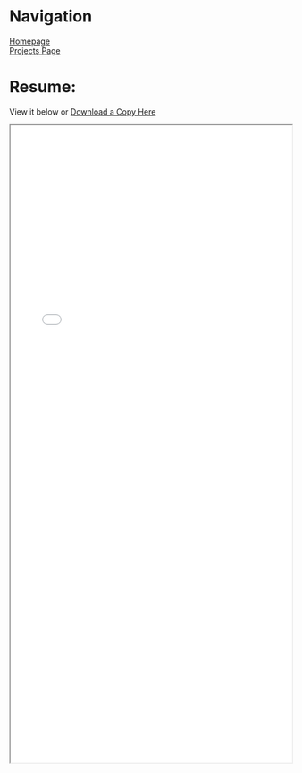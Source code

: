 <html>
  <meta http-equiv="X-UA-Compatible" content="IE=edge">
  <meta name="viewport" content="width=device-width, initial-scale=1, shrink-to-fit=no, user-scalable=0">
  <body>

  <div>
    <h1> Navigation </h1>
    <p>
      <a href="https://scicapt.github.io"> Homepage </a>
      <br>
      <a href="https://scicapt.github.io/Projects"> Projects Page </a>
    </p>
  </div>
    
  <div>
    <h1> Resume: </h1>
    <p>
      View it below or <a href="./docs/assets/Resume2.pdf">Download a Copy Here</a>
      <br>
    </p>
      <iframe src="./docs/assets/Resume2.pdf" height="1140px" width="100%"></iframe>
  </div>

  </body>
</html>
